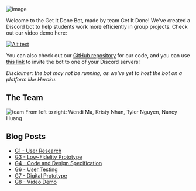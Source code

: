 ![image](https://github.com/UWSocialComputing/Get-It-Done/assets/68497574/0fb6a67d-6000-4b08-858b-88885d9996de)

Welcome to the Get It Done Bot, made by team Get It Done! We've created a Discord bot to help students work more efficiently in group projects.
Check out our video demo here:

[![Alt text](https://img.youtube.com/vi/Ixxo1UJLdlE/0.jpg)](https://www.youtube.com/watch?v=Ixxo1UJLdlE)

You can also check out our [GitHub repository](https://github.com/UWSocialComputing/get-it-done-code) for our code, and you can use [this link](https://discord.com/api/oauth2/authorize?client_id=1106299423883005982&permissions=8&scope=applications.commands%20bot) to invite the bot to one of your Discord servers!

*Disclaimer: the bot may not be running, as we've yet to host the bot on a platform like Heroku.*

## The Team
![team](https://github.com/UWSocialComputing/Get-It-Done/assets/68497574/b40807df-26b2-40ce-896c-06f223d7fed4)
From left to right: Wendi Ma, Kristy Nhan, Tyler Nguyen, Nancy Huang

## Blog Posts
- [G1 - User Research](./g1.md)
- [G3 - Low-Fidelity Prototype](./g3/g3.md)
- [G4 - Code and Design Specification](./g4/g4.md)
- [G6 - User Testing](./g6/g6.md)
- [G7 - Digital Prototype](./g7/g7.md)
- [G8 - Video Demo](./g8/g8.md)
